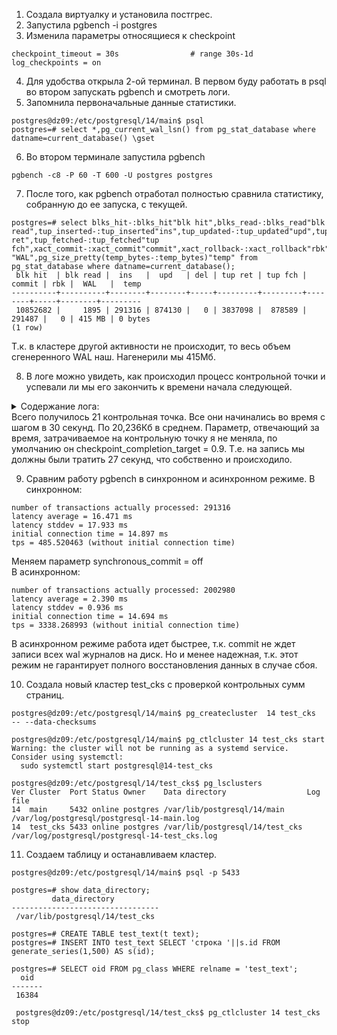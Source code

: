 1. Создала виртуалку и установила постгрес.
2. Запустила pgbench -i postgres
3. Изменила параметры относящиеся к checkpoint
```
checkpoint_timeout = 30s                # range 30s-1d
log_checkpoints = on
```

4. Для удобства открыла 2-ой терминал. В первом буду работать в psql во втором запускать pgbench и смотреть логи.
5. Запомнила первоначальные данные статистики.
```
postgres@dz09:/etc/postgresql/14/main$ psql 
postgres=# select *,pg_current_wal_lsn() from pg_stat_database where datname=current_database() \gset
```
6. Во втором терминале запустила pgbench
```
pgbench -c8 -P 60 -T 600 -U postgres postgres
```
7. После того, как pgbench отработал полностью сравнила статистику, собранную до ее запуска, с текущей.
```
postgres=# select blks_hit-:blks_hit"blk hit",blks_read-:blks_read"blk read",tup_inserted-:tup_inserted"ins",tup_updated-:tup_updated"upd",tup_deleted-:tup_deleted"del",tup_returned-:tup_returned"tup ret",tup_fetched-:tup_fetched"tup fch",xact_commit-:xact_commit"commit",xact_rollback-:xact_rollback"rbk",pg_size_pretty(pg_wal_lsn_diff(pg_current_wal_lsn(),:'pg_current_wal_lsn')) "WAL",pg_size_pretty(temp_bytes-:temp_bytes)"temp" from pg_stat_database where datname=current_database();
 blk hit  | blk read |  ins   |  upd   | del | tup ret | tup fch | commit | rbk |  WAL   |  temp   
----------+----------+--------+--------+-----+---------+---------+--------+-----+--------+---------
 10852682 |     1895 | 291316 | 874130 |   0 | 3837098 |  878589 | 291487 |   0 | 415 MB | 0 bytes
(1 row)
```
Т.к. в кластере другой активности не происходит, то весь объем сгенеренного WAL наш. Нагенерили мы 415Мб.  

8. В логе можно увидеть, как происходил процесс контрольной точки и успевали ли мы его закончить к времени начала следующей.
<details>
<summary>Содержание лога: </summary>  
 
2023-03-07 17:56:33.234 UTC [1574] LOG:  checkpoint starting: time  
2023-03-07 17:57:00.121 UTC [1574] LOG:  checkpoint complete: wrote 1632 buffers (10.0%); 0 WAL file(s) added, 0 removed, 0 recycled; write=26.783 s, sync=0.045 s, total=26.888 s; sync files=16, longest=0.018 s, average=0.003 s; distance=13956 kB, estimate=18610 kB  
2023-03-07 17:57:03.125 UTC [1574] LOG:  checkpoint starting: time  
2023-03-07 17:57:30.120 UTC [1574] LOG:  checkpoint complete: wrote 1931 buffers (11.8%); 0 WAL file(s) added, 0 removed, 2 recycled; write=26.890 s, sync=0.023 s, total=26.996 s; sync files=12, longest=0.013 s, average=0.002 s; distance=20876 kB, estimate=20876 kB  
2023-03-07 17:57:33.123 UTC [1574] LOG:  checkpoint starting: time  
2023-03-07 17:58:00.205 UTC [1574] LOG:  checkpoint complete: wrote 1850 buffers (11.3%); 0 WAL file(s) added, 0 removed, 1 recycled; write=26.883 s, sync=0.113 s, total=27.083 s; sync files=16, longest=0.081 s, average=0.008 s; distance=20606 kB, estimate=20849 kB  
2023-03-07 17:58:03.209 UTC [1574] LOG:  checkpoint starting: time  
2023-03-07 17:58:30.101 UTC [1574] LOG:  checkpoint complete: wrote 1926 buffers (11.8%); 0 WAL file(s) added, 0 removed, 1 recycled; write=26.810 s, sync=0.018 s, total=26.893 s; sync files=11, longest=0.014 s, average=0.002 s; distance=20461 kB, estimate=20810 kB  
2023-03-07 17:58:33.105 UTC [1574] LOG:  checkpoint starting: time  
2023-03-07 17:59:00.140 UTC [1574] LOG:  checkpoint complete: wrote 1928 buffers (11.8%); 0 WAL file(s) added, 0 removed, 1 recycled; write=26.950 s, sync=0.029 s, total=27.035 s; sync files=16, longest=0.013 s, average=0.002 s; distance=21498 kB, estimate=21498 kB  
2023-03-07 17:59:03.141 UTC [1574] LOG:  checkpoint starting: time  
2023-03-07 17:59:30.236 UTC [1574] LOG:  checkpoint complete: wrote 1926 buffers (11.8%); 0 WAL file(s) added, 0 removed, 2 recycled; write=26.906 s, sync=0.058 s, total=27.096 s; sync files=11, longest=0.038 s, average=0.006 s; distance=20436 kB, estimate=21392 kB  
2023-03-07 17:59:33.239 UTC [1574] LOG:  checkpoint starting: time  
2023-03-07 18:00:00.227 UTC [1574] LOG:  checkpoint complete: wrote 1920 buffers (11.7%); 0 WAL file(s) added, 0 removed, 1 recycled; write=26.791 s, sync=0.129 s, total=26.988 s; sync files=14, longest=0.077 s, average=0.010 s; distance=21317 kB, estimate=21384 kB  
2023-03-07 18:00:03.230 UTC [1574] LOG:  checkpoint starting: time  
2023-03-07 18:00:30.266 UTC [1574] LOG:  checkpoint complete: wrote 2045 buffers (12.5%); 0 WAL file(s) added, 0 removed, 1 recycled; write=26.813 s, sync=0.137 s, total=27.036 s; sync files=14, longest=0.102 s, average=0.010 s; distance=21084 kB, estimate=21354 kB  
2023-03-07 18:00:33.269 UTC [1574] LOG:  checkpoint starting: time  
2023-03-07 18:01:00.202 UTC [1574] LOG:  checkpoint complete: wrote 1816 buffers (11.1%); 0 WAL file(s) added, 0 removed, 2 recycled; write=26.772 s, sync=0.046 s, total=26.933 s; sync files=7, longest=0.025 s, average=0.007 s; distance=20448 kB, estimate=21264 kB  
2023-03-07 18:01:03.205 UTC [1574] LOG:  checkpoint starting: time  
2023-03-07 18:01:30.068 UTC [1574] LOG:  checkpoint complete: wrote 1901 buffers (11.6%); 0 WAL file(s) added, 0 removed, 1 recycled; write=26.791 s, sync=0.018 s, total=26.863 s; sync files=11, longest=0.010 s, average=0.002 s; distance=19748 kB, estimate=21112 kB  
2023-03-07 18:01:33.071 UTC [1574] LOG:  checkpoint starting: time  
2023-03-07 18:02:00.157 UTC [1574] LOG:  checkpoint complete: wrote 1907 buffers (11.6%); 0 WAL file(s) added, 0 removed, 1 recycled; write=26.987 s, sync=0.020 s, total=27.086 s; sync files=12, longest=0.010 s, average=0.002 s; distance=20867 kB, estimate=21088 kB  
2023-03-07 18:02:03.160 UTC [1574] LOG:  checkpoint starting: time  
2023-03-07 18:02:30.172 UTC [1574] LOG:  checkpoint complete: wrote 1909 buffers (11.7%); 0 WAL file(s) added, 0 removed, 1 recycled; write=26.910 s, sync=0.038 s, total=27.013 s; sync files=11, longest=0.022 s, average=0.004 s; distance=20325 kB, estimate=21011 kB  
2023-03-07 18:02:33.173 UTC [1574] LOG:  checkpoint starting: time  
2023-03-07 18:03:00.047 UTC [1574] LOG:  checkpoint complete: wrote 1875 buffers (11.4%); 0 WAL file(s) added, 0 removed, 2 recycled; write=26.804 s, sync=0.014 s, total=26.875 s; sync files=15, longest=0.009 s, average=0.001 s; distance=20547 kB, estimate=20965 kB  
2023-03-07 18:03:03.050 UTC [1574] LOG:  checkpoint starting: time  
2023-03-07 18:03:30.150 UTC [1574] LOG:  checkpoint complete: wrote 1904 buffers (11.6%); 0 WAL file(s) added, 0 removed, 1 recycled; write=26.985 s, sync=0.030 s, total=27.100 s; sync files=11, longest=0.016 s, average=0.003 s; distance=19903 kB, estimate=20859 kB  
2023-03-07 18:03:33.153 UTC [1574] LOG:  checkpoint starting: time  
2023-03-07 18:04:00.121 UTC [1574] LOG:  checkpoint complete: wrote 1881 buffers (11.5%); 0 WAL file(s) added, 0 removed, 1 recycled; write=26.880 s, sync=0.015 s, total=26.968 s; sync files=12, longest=0.008 s, average=0.002 s; distance=20648 kB, estimate=20838 kB  
2023-03-07 18:04:03.124 UTC [1574] LOG:  checkpoint starting: time  
2023-03-07 18:04:30.130 UTC [1574] LOG:  checkpoint complete: wrote 1910 buffers (11.7%); 0 WAL file(s) added, 0 removed, 1 recycled; write=26.906 s, sync=0.022 s, total=27.007 s; sync files=11, longest=0.015 s, average=0.002 s; distance=20130 kB, estimate=20767 kB  
2023-03-07 18:04:33.133 UTC [1574] LOG:  checkpoint starting: time  
2023-03-07 18:05:00.222 UTC [1574] LOG:  checkpoint complete: wrote 2119 buffers (12.9%); 0 WAL file(s) added, 0 removed, 2 recycled; write=26.905 s, sync=0.059 s, total=27.089 s; sync files=14, longest=0.029 s, average=0.005 s; distance=22228 kB, estimate=22228 kB  
2023-03-07 18:05:03.225 UTC [1574] LOG:  checkpoint starting: time  
2023-03-07 18:05:30.138 UTC [1574] LOG:  checkpoint complete: wrote 1902 buffers (11.6%); 0 WAL file(s) added, 0 removed, 1 recycled; write=26.780 s, sync=0.039 s, total=26.914 s; sync files=11, longest=0.027 s, average=0.004 s; distance=19443 kB, estimate=21950 kB  
2023-03-07 18:05:33.141 UTC [1574] LOG:  checkpoint starting: time  
2023-03-07 18:06:00.176 UTC [1574] LOG:  checkpoint complete: wrote 1926 buffers (11.8%); 0 WAL file(s) added, 0 removed, 1 recycled; write=26.884 s, sync=0.036 s, total=27.035 s; sync files=13, longest=0.014 s, average=0.003 s; distance=21650 kB, estimate=21920 kB  
2023-03-07 18:06:03.179 UTC [1574] LOG:  checkpoint starting: time  
2023-03-07 18:06:30.134 UTC [1574] LOG:  checkpoint complete: wrote 2228 buffers (13.6%); 0 WAL file(s) added, 0 removed, 1 recycled; write=26.883 s, sync=0.026 s, total=26.956 s; sync files=14, longest=0.015 s, average=0.002 s; distance=19921 kB, estimate=21720 kB  
2023-03-07 18:07:03.168 UTC [1574] LOG:  checkpoint starting: time  
2023-03-07 18:07:30.095 UTC [1574] LOG:  checkpoint complete: wrote 1857 buffers (11.3%); 0 WAL file(s) added, 0 removed, 1 recycled; write=26.877 s, sync=0.022 s, total=26.928 s; sync files=13, longest=0.015 s, average=0.002 s; distance=18898 kB, estimate=21438 kB  
</details>  
Всего получилось 21 контрольная точка. Все они начинались во время с шагом в 30 секунд. По 20,236Кб в среднем.
Параметр, отвечающий за время, затрачиваемое на контрольную точку я не меняла, по умолчанию он checkpoint_completion_target = 0.9. Т.е. на запись мы должны были тратить 27 секунд, что собственно  и происходило.  

9. Сравним работу pgbench в синхронном и асинхронном режиме.
В синхронном:
```
number of transactions actually processed: 291316
latency average = 16.471 ms
latency stddev = 17.933 ms
initial connection time = 14.897 ms
tps = 485.520463 (without initial connection time)
```
Меняем параметр synchronous_commit = off  
В асинхронном:
```
number of transactions actually processed: 2002980
latency average = 2.390 ms
latency stddev = 0.936 ms
initial connection time = 14.694 ms
tps = 3338.268993 (without initial connection time)
```
В асинхронном режиме работа идет быстрее, т.к. commit не ждет записи всех wal журналов на диск. Но и менее надежная, т.к. этот режим не гарантирует полного восстановления данных в случае сбоя.

10. Создала новый кластер test_cks с проверкой контрольных сумм страниц.  
```
postgres@dz09:/etc/postgresql/14/main$ pg_createcluster  14 test_cks  -- --data-checksums

postgres@dz09:/etc/postgresql/14/main$ pg_ctlcluster 14 test_cks start
Warning: the cluster will not be running as a systemd service. Consider using systemctl:
  sudo systemctl start postgresql@14-test_cks

postgres@dz09:/etc/postgresql/14/test_cks$ pg_lsclusters
Ver Cluster  Port Status Owner    Data directory                  Log file
14  main     5432 online postgres /var/lib/postgresql/14/main     /var/log/postgresql/postgresql-14-main.log
14  test_cks 5433 online postgres /var/lib/postgresql/14/test_cks /var/log/postgresql/postgresql-14-test_cks.log
```  
11. Создаем таблицу и останавливаем кластер.
```
postgres@dz09:/etc/postgresql/14/main$ psql -p 5433

postgres=# show data_directory;
         data_directory          
---------------------------------
 /var/lib/postgresql/14/test_cks

postgres=# CREATE TABLE test_text(t text);
postgres=# INSERT INTO test_text SELECT 'строка '||s.id FROM generate_series(1,500) AS s(id); 

postgres=# SELECT oid FROM pg_class WHERE relname = 'test_text';
  oid  
-------
 16384
 
 postgres@dz09:/etc/postgresql/14/test_cks$ pg_ctlcluster 14 test_cks stop
```  

